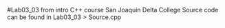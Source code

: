 #Lab03_03 from intro C++ course San Joaquin Delta College
Source code can be found in Lab03_03 > Source.cpp

